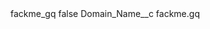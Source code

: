 <?xml version="1.0" encoding="UTF-8"?>
<CustomMetadata xmlns="http://soap.sforce.com/2006/04/metadata" xmlns:xsi="http://www.w3.org/2001/XMLSchema-instance" xmlns:xsd="http://www.w3.org/2001/XMLSchema">
    <label>fackme_gq</label>
    <protected>false</protected>
    <values>
        <field>Domain_Name__c</field>
        <value xsi:type="xsd:string">fackme.gq</value>
    </values>
</CustomMetadata>
